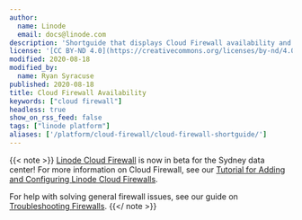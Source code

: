```yaml
---
author:
  name: Linode
  email: docs@linode.com
description: 'Shortguide that displays Cloud Firewall availability and starting documentation.'
license: '[CC BY-ND 4.0](https://creativecommons.org/licenses/by-nd/4.0)'
modified: 2020-08-18
modified_by:
  name: Ryan Syracuse
published: 2020-08-18
title: Cloud Firewall Availability
keywords: ["cloud firewall"]
headless: true
show_on_rss_feed: false
tags: ["linode platform"]
aliases: ['/platform/cloud-firewall/cloud-firewall-shortguide/']
---
```


{{< note >}}
[Linode Cloud Firewall](/docs/platform/cloud-firewall/) is now in beta for the Sydney data center! For more information on Cloud Firewall, see our [Tutorial for Adding and Configuring Linode Cloud Firewalls](/docs/platform/cloud-firewall/getting-started-with-cloud-firewall/).

For help with solving general firewall issues, see our guide on [Troubleshooting Firewalls](/docs/troubleshooting/troubleshooting-firewalls/).
{{</ note >}}

